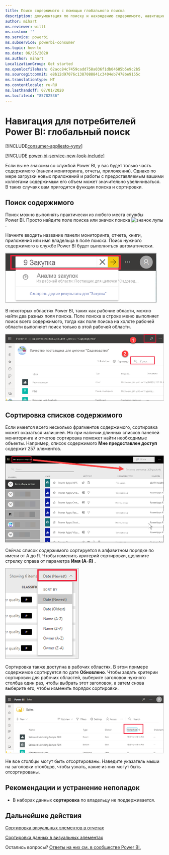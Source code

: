 ```yaml
---
title: Поиск содержимого с помощью глобального поиска
description: документация по поиску и нахождению содержимого, навигации по содержимому в службе Power BI
author: mihart
ms.reviewer: willt
ms.custom: ''
ms.service: powerbi
ms.subservice: powerbi-consumer
ms.topic: how-to
ms.date: 06/25/2020
ms.author: mihart
LocalizationGroup: Get started
ms.openlocfilehash: 62acc84c7459cadd758a036f1db04685b5e9c2b5
ms.sourcegitcommit: e8b12d97076c1387088841c3404eb7478be9155c
ms.translationtype: HT
ms.contentlocale: ru-RU
ms.lasthandoff: 07/01/2020
ms.locfileid: "85782536"
---
```

# <a name="navigation-for-power-bi-consumers-global-search"></a>Навигация для потребителей Power BI: глобальный поиск

[!INCLUDE[consumer-appliesto-yyny](../includes/consumer-appliesto-yyny.md)]

[!INCLUDE [power-bi-service-new-look-include](../includes/power-bi-service-new-look-include.md)]


Если вы не знакомы со службой Power BI, у вас будет только часть содержимого (панели мониторинга, отчеты, приложения). Однако по мере загрузки новых приложений и работы с предоставляемым вашими коллегами содержимым его объем может значительно увеличиваться. В таких случаях вам пригодятся функции поиска и сортировки.

## <a name="searching-for-content"></a>Поиск содержимого
 Поиск можно выполнять практически из любого места службы Power BI. Просто найдите поле поиска или значок поиска ![значок лупы](./media/end-user-search-sort/power-bi-search-icon.png).

 Начните вводить название панели мониторинга, отчета, книги, приложения или имя владельца в поле поиска. Поиск нужного содержимого в службе Power BI будет выполняться автоматически. 

 ![Поиск отчета](./media/end-user-search-sort/power-bi-search-field.png) 

 В некоторых областях Power BI, таких как рабочие области, можно найти два разных поля поиска. Поле поиска в строке меню выполняет поиск всего содержимого, тогда как поле поиска на холсте рабочей области выполняет поиск только в этой рабочей области.

 ![Поиск в рабочей области](./media/end-user-search-sort/power-bi-search-fields.png) 

## <a name="sorting-content-lists"></a>Сортировка списков содержимого

Если имеется всего несколько фрагментов содержимого, сортировка может оказаться излишней.  Но при наличии длинных списков панелей мониторинга и отчетов сортировка поможет найти необходимые объекты. Например, список содержимого **Мне предоставлен доступ** содержит 257 элементов. 

![список содержимого с общим доступом](./media/end-user-search-sort/power-bi-all-shared.png)

Сейчас список содержимого сортируется в алфавитном порядке по имени от А до Я. Чтобы изменить критерий сортировки, щелкните стрелку справа от параметра **Имя (А–Я)** .

![раскрывающееся меню сортировки](./media/end-user-search-sort/power-bi-sort-date.png)


Сортировка также доступна в рабочих областях. В этом примере содержимое сортируется по дате **Обновлено**. Чтобы задать критерии сортировки для рабочих областей, выберите заголовок нужного столбца один раз, чтобы выбрать этот заголовок, а затем снова выберите его, чтобы изменить порядок сортировки. 

![Поиск отчета](./media/end-user-search-sort/power-bi-workspace-sort.png)

Не все столбцы могут быть отсортированы. Наведите указатель мыши на заголовки столбцов, чтобы узнать, какие из них могут быть отсортированы.


## <a name="considerations-and-troubleshooting"></a>Рекомендации и устранение неполадок
* В наборах данных **сортировка** по владельцу не поддерживается.

## <a name="next-steps"></a>Дальнейшие действия
[Сортировка визуальных элементов в отчетах](end-user-change-sort.md)

[Сортировка данных в визуальных элементах](end-user-change-sort.md)

Остались вопросы? [Ответы на них см. в сообществе Power BI.](https://community.powerbi.com/)
